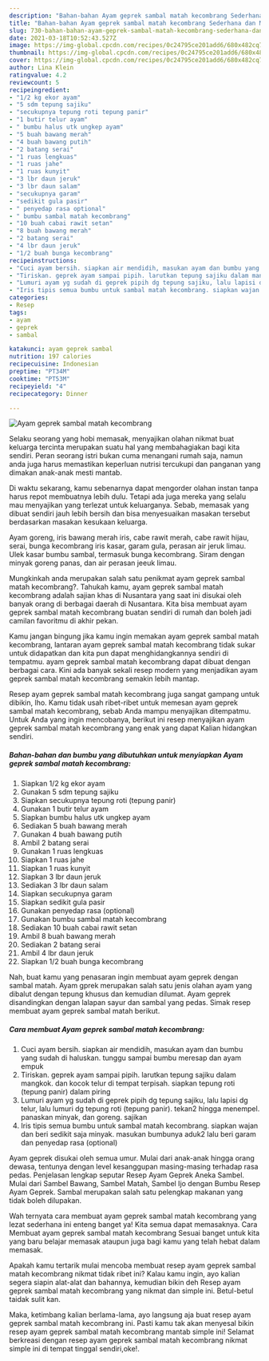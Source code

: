 ```yaml
---
description: "Bahan-bahan Ayam geprek sambal matah kecombrang Sederhana dan Mudah Dibuat"
title: "Bahan-bahan Ayam geprek sambal matah kecombrang Sederhana dan Mudah Dibuat"
slug: 730-bahan-bahan-ayam-geprek-sambal-matah-kecombrang-sederhana-dan-mudah-dibuat
date: 2021-03-18T10:52:43.527Z
image: https://img-global.cpcdn.com/recipes/0c24795ce201add6/680x482cq70/ayam-geprek-sambal-matah-kecombrang-foto-resep-utama.jpg
thumbnail: https://img-global.cpcdn.com/recipes/0c24795ce201add6/680x482cq70/ayam-geprek-sambal-matah-kecombrang-foto-resep-utama.jpg
cover: https://img-global.cpcdn.com/recipes/0c24795ce201add6/680x482cq70/ayam-geprek-sambal-matah-kecombrang-foto-resep-utama.jpg
author: Lina Klein
ratingvalue: 4.2
reviewcount: 5
recipeingredient:
- "1/2 kg ekor ayam"
- "5 sdm tepung sajiku"
- "secukupnya tepung roti tepung panir"
- "1 butir telur ayam"
- " bumbu halus utk ungkep ayam"
- "5 buah bawang merah"
- "4 buah bawang putih"
- "2 batang serai"
- "1 ruas lengkuas"
- "1 ruas jahe"
- "1 ruas kunyit"
- "3 lbr daun jeruk"
- "3 lbr daun salam"
- "secukupnya garam"
- "sedikit gula pasir"
- " penyedap rasa optional"
- " bumbu sambal matah kecombrang"
- "10 buah cabai rawit setan"
- "8 buah bawang merah"
- "2 batang serai"
- "4 lbr daun jeruk"
- "1/2 buah bunga kecombrang"
recipeinstructions:
- "Cuci ayam bersih. siapkan air mendidih, masukan ayam dan bumbu yang sudah di haluskan. tunggu sampai bumbu meresap dan ayam empuk"
- "Tiriskan. geprek ayam sampai pipih. larutkan tepung sajiku dalam mangkok. dan kocok telur di tempat terpisah. siapkan tepung roti (tepung panir) dalam piring"
- "Lumuri ayam yg sudah di geprek pipih dg tepung sajiku, lalu lapisi dg telur, lalu lumuri dg tepung roti (tepung panir). tekan2 hingga menempel. panaskan minyak, dan goreng. sajikan"
- "Iris tipis semua bumbu untuk sambal matah kecombrang. siapkan wajan dan beri sedikit saja minyak. masukan bumbunya aduk2 lalu beri garam dan penyedap rasa (optional)"
categories:
- Resep
tags:
- ayam
- geprek
- sambal

katakunci: ayam geprek sambal 
nutrition: 197 calories
recipecuisine: Indonesian
preptime: "PT34M"
cooktime: "PT53M"
recipeyield: "4"
recipecategory: Dinner

---
```



![Ayam geprek sambal matah kecombrang](https://img-global.cpcdn.com/recipes/0c24795ce201add6/680x482cq70/ayam-geprek-sambal-matah-kecombrang-foto-resep-utama.jpg)

Selaku seorang yang hobi memasak, menyajikan olahan nikmat buat keluarga tercinta merupakan suatu hal yang membahagiakan bagi kita sendiri. Peran seorang istri bukan cuma menangani rumah saja, namun anda juga harus memastikan keperluan nutrisi tercukupi dan panganan yang dimakan anak-anak mesti mantab.

Di waktu  sekarang, kamu sebenarnya dapat mengorder olahan instan tanpa harus repot membuatnya lebih dulu. Tetapi ada juga mereka yang selalu mau menyajikan yang terlezat untuk keluarganya. Sebab, memasak yang dibuat sendiri jauh lebih bersih dan bisa menyesuaikan masakan tersebut berdasarkan masakan kesukaan keluarga. 

Ayam goreng, iris bawang merah iris, cabe rawit merah, cabe rawit hijau, serai, bunga kecombrang iris kasar, garam gula, perasan air jeruk limau. Ulek kasar bumbu sambal, termasuk bunga kecombrang. Siram dengan minyak goreng panas, dan air perasan jeeuk limau.

Mungkinkah anda merupakan salah satu penikmat ayam geprek sambal matah kecombrang?. Tahukah kamu, ayam geprek sambal matah kecombrang adalah sajian khas di Nusantara yang saat ini disukai oleh banyak orang di berbagai daerah di Nusantara. Kita bisa membuat ayam geprek sambal matah kecombrang buatan sendiri di rumah dan boleh jadi camilan favoritmu di akhir pekan.

Kamu jangan bingung jika kamu ingin memakan ayam geprek sambal matah kecombrang, lantaran ayam geprek sambal matah kecombrang tidak sukar untuk didapatkan dan kita pun dapat menghidangkannya sendiri di tempatmu. ayam geprek sambal matah kecombrang dapat dibuat dengan berbagai cara. Kini ada banyak sekali resep modern yang menjadikan ayam geprek sambal matah kecombrang semakin lebih mantap.

Resep ayam geprek sambal matah kecombrang juga sangat gampang untuk dibikin, lho. Kamu tidak usah ribet-ribet untuk memesan ayam geprek sambal matah kecombrang, sebab Anda mampu menyajikan ditempatmu. Untuk Anda yang ingin mencobanya, berikut ini resep menyajikan ayam geprek sambal matah kecombrang yang enak yang dapat Kalian hidangkan sendiri.

<!--inarticleads1-->

##### Bahan-bahan dan bumbu yang dibutuhkan untuk menyiapkan Ayam geprek sambal matah kecombrang:

1. Siapkan 1/2 kg ekor ayam
1. Gunakan 5 sdm tepung sajiku
1. Siapkan secukupnya tepung roti (tepung panir)
1. Gunakan 1 butir telur ayam
1. Siapkan  bumbu halus utk ungkep ayam
1. Sediakan 5 buah bawang merah
1. Gunakan 4 buah bawang putih
1. Ambil 2 batang serai
1. Gunakan 1 ruas lengkuas
1. Siapkan 1 ruas jahe
1. Siapkan 1 ruas kunyit
1. Siapkan 3 lbr daun jeruk
1. Sediakan 3 lbr daun salam
1. Siapkan secukupnya garam
1. Siapkan sedikit gula pasir
1. Gunakan  penyedap rasa (optional)
1. Gunakan  bumbu sambal matah kecombrang
1. Sediakan 10 buah cabai rawit setan
1. Ambil 8 buah bawang merah
1. Sediakan 2 batang serai
1. Ambil 4 lbr daun jeruk
1. Siapkan 1/2 buah bunga kecombrang


Nah, buat kamu yang penasaran ingin membuat ayam geprek dengan sambal matah. Ayam gprek merupakan salah satu jenis olahan ayam yang dibalut dengan tepung khusus dan kemudian dilumat. Ayam geprek disandingkan dengan lalapan sayur dan sambal yang pedas. Simak resep membuat ayam geprek sambal matah berikut. 

<!--inarticleads2-->

##### Cara membuat Ayam geprek sambal matah kecombrang:

1. Cuci ayam bersih. siapkan air mendidih, masukan ayam dan bumbu yang sudah di haluskan. tunggu sampai bumbu meresap dan ayam empuk
1. Tiriskan. geprek ayam sampai pipih. larutkan tepung sajiku dalam mangkok. dan kocok telur di tempat terpisah. siapkan tepung roti (tepung panir) dalam piring
1. Lumuri ayam yg sudah di geprek pipih dg tepung sajiku, lalu lapisi dg telur, lalu lumuri dg tepung roti (tepung panir). tekan2 hingga menempel. panaskan minyak, dan goreng. sajikan
1. Iris tipis semua bumbu untuk sambal matah kecombrang. siapkan wajan dan beri sedikit saja minyak. masukan bumbunya aduk2 lalu beri garam dan penyedap rasa (optional)


Ayam geprek disukai oleh semua umur. Mulai dari anak-anak hingga orang dewasa, tentunya dengan level kesanggupan masing-masing terhadap rasa pedas. Penjelasan lengkap seputar Resep Ayam Geprek Aneka Sambel. Mulai dari Sambel Bawang, Sambel Matah, Sambel Ijo dengan Bumbu Resep Ayam Geprek. Sambal merupakan salah satu pelengkap makanan yang tidak boleh dilupakan. 

Wah ternyata cara membuat ayam geprek sambal matah kecombrang yang lezat sederhana ini enteng banget ya! Kita semua dapat memasaknya. Cara Membuat ayam geprek sambal matah kecombrang Sesuai banget untuk kita yang baru belajar memasak ataupun juga bagi kamu yang telah hebat dalam memasak.

Apakah kamu tertarik mulai mencoba membuat resep ayam geprek sambal matah kecombrang nikmat tidak ribet ini? Kalau kamu ingin, ayo kalian segera siapin alat-alat dan bahannya, kemudian bikin deh Resep ayam geprek sambal matah kecombrang yang nikmat dan simple ini. Betul-betul taidak sulit kan. 

Maka, ketimbang kalian berlama-lama, ayo langsung aja buat resep ayam geprek sambal matah kecombrang ini. Pasti kamu tak akan menyesal bikin resep ayam geprek sambal matah kecombrang mantab simple ini! Selamat berkreasi dengan resep ayam geprek sambal matah kecombrang nikmat simple ini di tempat tinggal sendiri,oke!.

